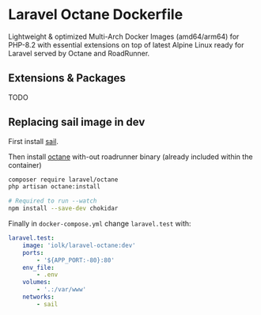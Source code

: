 Laravel Octane Dockerfile
===

Lightweight & optimized Multi-Arch Docker Images (amd64/arm64) for PHP-8.2 with essential extensions on top of latest Alpine Linux ready for Laravel served by Octane and RoadRunner.

## Extensions & Packages

TODO

## Replacing sail image in dev

First install [sail](https://laravel.com/docs/master/sail).

Then install [octane](https://laravel.com/docs/master/octane) with-out roadrunner binary (already included within the container)

```bash
composer require laravel/octane
php artisan octane:install

# Required to run --watch
npm install --save-dev chokidar
```

Finally in `docker-compose.yml` change `laravel.test` with:

```yaml
laravel.test:
    image: 'iolk/laravel-octane:dev'
    ports:
        - '${APP_PORT:-80}:80'
    env_file:
        - .env
    volumes:
        - '.:/var/www'
    networks:
        - sail
```

